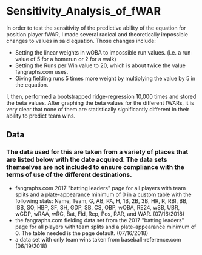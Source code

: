 # Sensitivity_Analysis_of_fWAR
  In order to test the sensitivity of the predictive ability of the equation for position player fWAR, I made several radical and theoretically impossible changes to values in said equation. Those changes include:
  - Setting the linear weights in wOBA to impossible run values. (i.e. a run value of 5 for a homerun or 2 for a walk)
  - Setting the Runs per Win value to 20, which is about twice the value fangraphs.com uses.
  - Giving fielding runs 5 times more weight by multiplying the value by 5 in the equation.
  
  I, then, performed a bootstrapped ridge-regression 10,000 times and stored the beta values. After graphing the beta values for the different fWARs, it is very clear that none of them are statistically significantly different in their ability to predict team wins. 
 
## Data
### The data used for this are taken from a variety of places that are listed below with the date acquired. The data sets themselves are not included to ensure compliance with the terms of use of the different destinations. 
- fangraphs.com 2017 "batting leaders" page for all players with team splits and a plate-appearance minimum of 0 in a custom table with the following stats: Name, Team, G, AB, PA, H, 1B, 2B, 3B, HR, R, RBI, BB, IBB, SO, HBP, SF, SH, GDP, SB, CS, OBP, wOBA, RE24, wSB, UBR, wGDP, wRAA, wRC, Bat, Fld, Rep, Pos, RAR, and WAR. (07/16/2018)
- the fangraphs.com fielding data set from the 2017 "batting leaders" page for all players with team splits and a plate-appearance minimum of 0. The table needed is the page default. (07/16/2018)
- a data set with only team wins taken from baseball-reference.com (06/19/2018)
